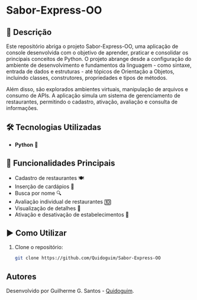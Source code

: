 # Sabor-Express-OO

## 📌 Descrição

Este repositório abriga o projeto Sabor-Express-OO, uma aplicação de console desenvolvida com o objetivo de aprender, praticar e consolidar os principais conceitos de Python. O projeto abrange desde a configuração do ambiente de desenvolvimento e fundamentos da linguagem - como sintaxe, entrada de dados e estruturas - até tópicos de Orientação a Objetos, incluindo classes, construtores, propriedades e tipos de métodos.

Além disso, são explorados ambientes virtuais, manipulação de arquivos e consumo de APIs. A aplicação simula um sistema de gerenciamento de restaurantes, permitindo o cadastro, ativação, avaliação e consulta de informações.

## 🛠 Tecnologias Utilizadas

- **Python** 🐍

## 🚀 Funcionalidades Principais

- Cadastro de restaurantes 🍽️
- Inserção de cardápios 📃
- Busca por nome 🔍
- Avaliação individual de restaurantes 🔟
- Visualização de detalhes 📖
- Ativação e desativação de estabelecimentos 🚫

## ▶️ Como Utilizar

1. Clone o repositório:  
   ```bash
   git clone https://github.com/Quidoguim/Sabor-Express-OO
   
## Autores

Desenvolvido por Guilherme G. Santos - [Quidoguim](https://github.com/Quidoguim).
